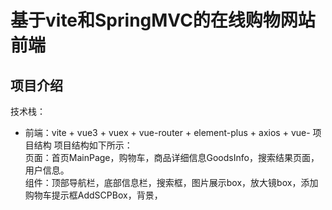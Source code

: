 # 基于vite和SpringMVC的在线购物网站前端
## 项目介绍
技术栈：
- 前端：vite + vue3 + vuex + vue-router + element-plus + axios + vue-
项目结构
项目结构如下所示：  
页面：首页MainPage，购物车，商品详细信息GoodsInfo，搜索结果页面，用户信息。  
组件：顶部导航栏，底部信息栏，搜索框，图片展示box，放大镜box，添加购物车提示框AddSCPBox，背景，